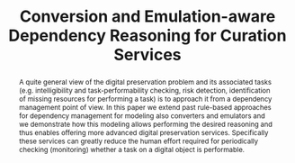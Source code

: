 ---
abstract: A quite general view of the digital preservation problem and its associated
  tasks (e.g. intelligibility and task-performability checking, risk detection, identification
  of missing resources for performing a task) is to approach it from a dependency
  management point of view. In this paper we extend past rule-based approaches for
  dependency management for modeling also converters and emulators and we demonstrate
  how this modeling allows performing the desired reasoning and thus enables offering
  more advanced digital preservation services. Specifically these services can greatly
  reduce the human effort required for periodically checking (monitoring) whether
  a task on a digital object is performable.
creators:
- Tzitzikas, Yannis
- Marketakis, Yannis
- Kargakis, Yannis
date: null
document_url: https://services.phaidra.univie.ac.at/api/object/o:293679/download
grand_parent: iPRES
institutions: []
keywords:
- ischool
- toronto
- canada
- conversion
- emulation
- modeling
- digital preservation
landing_page_url: https://phaidra.univie.ac.at/o:293679
language: eng
layout: publication
license: CC BY-NC-SA 3.0 AT
notes_url: null
parent: iPRES 2012
publication_type: paper
size: 738194
slides_url: null
source_name: iPRES
stream_url: null
title: Conversion and Emulation-aware Dependency Reasoning for Curation Services
year: 2012
---